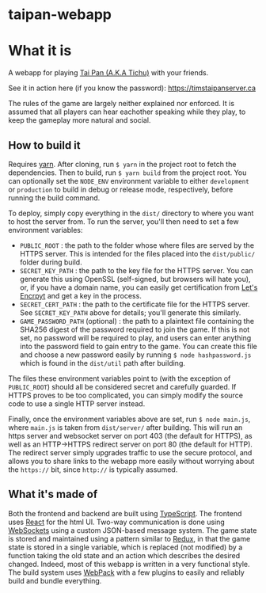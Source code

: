 # taipan-webapp

# What it is

A webapp for playing [Tai Pan (A.K.A Tichu)](https://en.wikipedia.org/wiki/Tichu) with your friends.

See it in action here (if you know the password): https://timstaipanserver.ca

The rules of the game are largely neither explained nor enforced. It is assumed that all players can
hear eachother speaking while they play, to keep the gameplay more natural and social.

## How to build it

Requires [yarn](https://yarnpkg.com/). After cloning, run `$ yarn` in the project root to fetch the
dependencies. Then to build, run `$ yarn build` from the project root. You can optionally set the
`NODE_ENV` environment variable to either `development` or `production` to build in debug or release
mode, respectively, before running the build command.

To deploy, simply copy everything in the `dist/` directory to where you want to host the server
from. To run the server, you'll then need to set a few environment variables:

- `PUBLIC_ROOT` : the path to the folder whose where files are served by the HTTPS server.
  This is intended for the files placed into the `dist/public/` folder during build.
- `SECRET_KEY_PATH` : the path to the key file for the HTTPS server. You can generate this
  using OpenSSL (self-signed, but browsers will hate you), or, if you have a domain name,
  you can easily get certification from [Let's Encrpyt](https://letsencrypt.org/) and
  get a key in the process.
- `SECRET_CERT_PATH` : the path to the certificate file for the HTTPS server. See
  `SECRET_KEY_PATH` above for details; you'll generate this similarly.
- `GAME_PASSWORD_PATH` (optional) : the path to a plaintext file containing the SHA256 digest
  of the password required to join the game. If this is not set, no password will be required
  to play, and users can enter anything into the password field to gain entry to the game.
  You can create this file and choose a new password easily by running `$ node hashpassword.js`
  which is found in the `dist/util` path after building.
  
The files these environment variables point to (with the exception of `PUBLIC_ROOT`) should all
be considered secret and carefully guarded. If HTTPS proves to be too complicated, you can
simply modify the source code to use a single HTTP server instead.

Finally, once the environment variables above are set, run `$ node main.js`, where `main.js` is taken
from `dist/server/` after building. This will run an https server and websocket server
on port 403 (the default for HTTPS), as well as an HTTP->HTTPS redirect server on port 80 (the
default for HTTP). The redirect server simply upgrades traffic to use the secure protocol, and
allows you to share links to the webapp more easily without worrying about the `https://` bit,
since `http://` is typically assumed.

## What it's made of

Both the frontend and backend are built using [TypeScript](https://www.typescriptlang.org/). The
frontend uses [React](https://reactjs.org/) for the html UI. Two-way communication is done using
[WebSockets](https://developer.mozilla.org/en-US/docs/Web/API/WebSockets_API) using a custom
JSON-based message system. The game state is stored and maintained using a pattern similar to
[Redux](https://redux.js.org/), in that the game state is stored in a single variable, which
is replaced (not modified) by a function taking the old state and an action which describes
the desired changed. Indeed, most of this webapp is written in a very functional style. The build
system uses [WebPack](https://webpack.js.org/) with a few plugins to easily and reliably build
and bundle everything.
